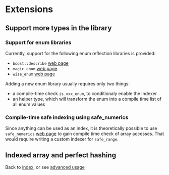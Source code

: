<!--
Copyright 2022 Julien Blanc
Distributed under the Boost Software License, Version 1.0.
https://www.boost.org/LICENSE_1_0.txt
-->

# Extensions

## Support more types in the library

### Support for enum libraries

Currently, support for the following enum reflection libraries is provided:

* `boost::describe` [web page](https://github.com/boostorg/describe)
* `magic_enum` [web page](https://github.com/Neargye/magic_enum)
* `wise_enum` [web page](https://github.com/quicknir/wise_enum)

Adding a new enum library usually requires only two things:

* a compile-time check `is_xxx_enum`, to conditionaly enable the indexer
* an helper type, which will transform the enum into a compile time list
of all enum values

### Compile-time safe indexing using safe\_numerics

Since anything can be used as an index, it is theoretically possible to use
`safe_numerics` [web page](https://www.boost.org/doc/libs/1_80_0/libs/safe_numerics/doc/html/index.html)
to gain compile time check of array accesses. That would require writing a custom indexer for
`safe_range`.

## Indexed array and perfect hashing

Back to [index](index.md), or see [advanced usage](advancedusage.md)
